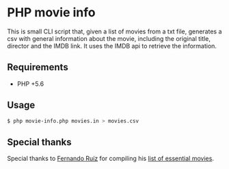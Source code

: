 # PHP movie info

This is small CLI script that, given a list of movies from a txt file, generates a csv with general information about the movie, including the original title, director and the IMDB link. It uses the IMDB api to retrieve the information.

## Requirements

- PHP +5.6

## Usage

```sh
$ php movie-info.php movies.in > movies.csv
```

## Special thanks

Special thanks to [Fernando Ruíz](https://twitter.com/teatrofernando) for compiling his [list of essential movies](http://feryelteatro.blogspot.com.es/2017/03/peliculas-imprescindibles.html).


